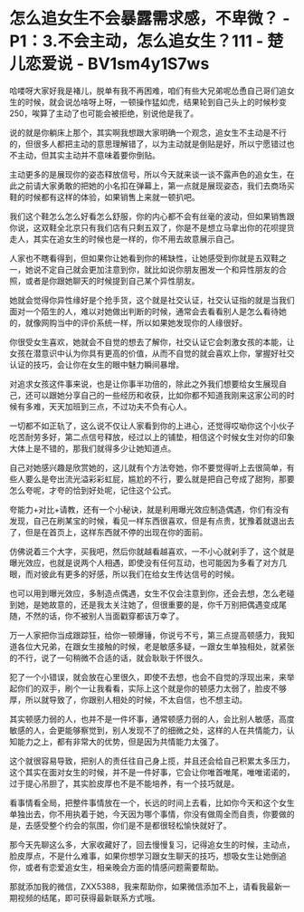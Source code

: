 # 怎么追女生不会暴露需求感，不卑微？ - P1：3.不会主动，怎么追女生？111 - 楚儿恋爱说 - BV1sm4y1S7ws

哈喽呀大家好我是褚儿，脱单有我不再困难，咱们有些大兄弟呢怂恿自己哥们追女生的时候，就会说怂啥呀上呀，一顿操作猛如虎，结果轮到自己头上的时候秒变250，唉算了主动了也可能会被拒绝，别说他是我了。

说的就是你躺床上那个，其实啊我想跟大家明确一个观念，追女生不主动是不行的，但很多人都把主动的意思理解错了，以为主动就是倒贴是好，所以宁愿错过也不主动，但其实主动并不意味着要你倒贴。

主动更多的是展现你的姿态释放信号，所以今天就来谈一谈不露声色的追女生，在此之前请大家勇敢的把她的小名扣在弹幕上，第一点就是展现姿态，我们去商场买鞋的时候都有这样的体验，如果销售上来就一顿扒吧。

我们这个鞋怎么怎么好看怎么舒服，你的内心都不会有丝毫的波动，但如果销售跟你说，这双鞋全北京只有我们店有只剩五双了，你是不是想立马拿出你的花呗提货走人，其实在追女生的时候也是一样的，你不用去故意展示自己。

人家也不瞎看得到，但如果你让她看到你的稀缺性，让她感受到你就是五双鞋之一，她说不定自己就会更加注意到你，就比如说你朋友圈发一个和异性朋友的合照，或者是你跟她聊天的时候提到自己某个异性朋友。

她就会觉得你异性缘好是个抢手货，这个就是社交认证，社交认证指的就是当我们面对一个陌生的人，难以对她做出判断的时候，通常会去看看别人是怎么看待她的，就像网购当中的评价系统一样，所以如果她发现你的人缘很好。

你很受女生喜欢，她就会不自觉的想去了解你，社交认证它会刺激女孩的本能，让女孩在潜意识中认为你具有更高的价值，从而不自觉的就会喜欢上你，掌握好社交认证的技巧，会让你在女生的眼中魅力瞬间暴增。

对追求女孩这件事来说，也是让你事半功倍的，除此之外我们想要给女生展现自己，还可以跟她分享自己的一些经历和收获，比如你都不知道我刚来这家公司的时候有多难，天天加班到三点，不过功夫不负有心人。

一切都不如正轨了，这么说不仅让人家看到你的上进心，还觉得哎呦你这个小伙子吃苦耐劳多好，第二点信号释放，经过以上的铺垫，相信这个时候女生对你的印象大体上是不错的，那我们就得多少让她知道点。

自己对她感兴趣是欣赏她的，这儿就有个方法夸她，你不要觉得听上去很简单，有些人要么是夸出流光溢彩彩虹屁，尴尬的不行，要么就是把自己夸成了甜狗，那要怎么夸呢，才夸的恰到好处呢，记住这个公式。

夸能力+对比+请教，还有一个小秘诀，就是利用曝光效应制造偶遇，你们有没有发现，自己在刷某宝的时候，看见一样东西很喜欢，但是有点贵，犹豫着就退出去了，但是在首页上，这样东西就不停的出现在你的面前。

仿佛说着三个大字，买我吧，然后你就越看越喜欢，一不小心就剁手了，这个就是曝光效应，也就是说两个人相遇，即使没有任何互动，也可能因为多看了对方几眼，而对彼此有更多的好感，所以我们在给女生传达信号的时候。

也可以用到曝光效应，多制造点偶遇，女生不仅会注意到你，还会去想，怎么老碰到她，是她故意的，还是我太关注她了，但很重要的是，你千万别把偶遇变成尾随，不然的话，你不被别人当面戳穿都该万幸了。

万一人家把你当成跟踪狂，给你一顿爆锤，你说亏不亏，第三点提高顿感力，我知道各位大兄弟，在跟女生接触的时候，老是敏感多疑，一跟女生单独相处，就紧张的不行，说了一句稍微不合适的话，就会耿耿于怀很久。

犯了一个小错误，就会放在心里很久，即使不去想，也会不自觉的浮现出来，来举起你们的双手，刷个一让我看看，实际上这个就是你的顿感力太弱了，脸皮不够厚，所以就导致了，你跟别人相处的时候，不太自信，也不想主动。

其实顿感力弱的人，也并不是一件坏事，通常顿感力弱的人，会比别人敏感，高度敏感的人，会更能够察觉到，别人发现不了的细微之处，这样的人在共情能力，认知能力之上，都有非常大的优势，但是因为共情能力太强了。

这个就很容易导致，把别人的责任往自己身上揽，并且还会给自己积累太多压力，这个其实在面对女生的时候，并不是一件好事，它会让你唯首唯尾，唯唯诺诺的，过于提心吊胆了，其实脸皮厚也不是不能培养，有一个技巧就是。

看事情看全局，把整件事情放在一个，长远的时间上去看，比如你今天和这个女生单独出去，你不用执着于她，今天因为哪个事情，你没有做周全而自责，你要做的是，去感受整个约会的氛围，你们是不是都很轻松愉快就好了。

那今天先聊这么多，大家收藏好了，回去慢慢复习，记得追女生的时候，主动点，脸皮厚点，不是什么难事，如果你想学习跟女生聊天的技巧，想吸女生让她倒追你，或者有恋爱追女生，相亲晚会方面的情感问题需要帮助。

那就添加我的微信，ZXX5388，我来帮助你，如果微信添加不上，请看我最新一期视频的结尾，即可获得最新联系方式哦。